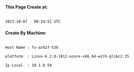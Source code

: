 
   
#### This Page Create at:

```bash

2023-10-07 - 08:24:51 UTC

```

#### Create By Machine:

```bash

Host Name : fv-az627-536

platform  : Linux-6.2.0-1012-azure-x86_64-with-glibc2.35

Ip Local  : 10.1.0.59

```

